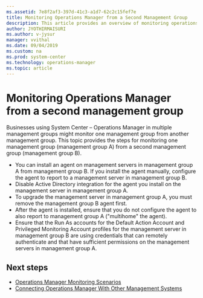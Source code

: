 ```yaml
---
ms.assetid: 7e8f2af3-397d-41c3-a1d7-62c2c15fef7e
title: Monitoring Operations Manager from a Second Management Group
description: This article provides an overview of monitoring operations manager from a second management group
author: JYOTHIRMAISURI
ms.author: v-jysur
manager: vvithal
ms.date: 09/04/2019
ms.custom: na
ms.prod: system-center
ms.technology: operations-manager
ms.topic: article
---
```


# Monitoring Operations Manager from a second management group

Businesses using System Center – Operations Manager in multiple management groups might monitor one management group from another management group. This topic provides the steps for monitoring one management group (management group A) from a second management group (management group B).

- You can install an agent on management servers in management group A from management group B. If you install the agent manually, configure the agent to report to a management server in management group B.
- Disable Active Directory integration for the agent you install on the management server in management group A.
- To upgrade the management server in management group A, you must remove the management group B agent first.
- After the agent is installed, ensure that you do not configure the agent to also report to management group A ("multihome" the agent).
- Ensure that the Run As accounts for the Default Action Account and Privileged Monitoring Account profiles for the management server in management group B are using credentials that can remotely authenticate and that have sufficient permissions on the management servers in management group A.

## Next steps

- [Operations Manager Monitoring Scenarios](manage-monitoring-scenarios.md)
- [Connecting Operations Manager With Other Management Systems](manage-integration-thirdparty-overview.md)
